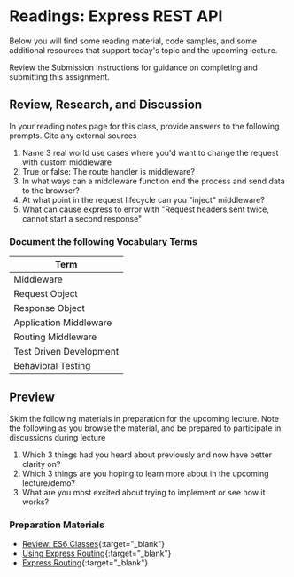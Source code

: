 # Readings: Express REST API

Below you will find some reading material, code samples, and some additional resources that support today's topic and the upcoming lecture.

Review the Submission Instructions for guidance on completing and submitting this assignment.

## Review, Research, and Discussion

In your reading notes page for this class, provide answers to the following prompts. Cite any external sources

1. Name 3 real world use cases where you'd want to change the request with custom middleware
1. True or false: The route handler is middleware?
1. In what ways can a middleware function end the process and send data to the browser?
1. At what point in the request lifecycle can you "inject" middleware?
1. What can cause express to error with "Request headers sent twice, cannot start a second response"

### Document the following Vocabulary Terms

| Term                            |
| ------------------------------- |
| Middleware                      |
| Request Object                  |
| Response Object                 |
| Application Middleware          |
| Routing Middleware              |
| Test Driven Development         |
| Behavioral Testing              |

## Preview

Skim the following materials in preparation for the upcoming lecture. Note the following as you browse the material, and be prepared to participate in discussions during lecture

1. Which 3 things had you heard about previously and now have better clarity on?
1. Which 3 things are you hoping to learn more about in the upcoming lecture/demo?
1. What are you most excited about trying to implement or see how it works?

### Preparation Materials

- [Review: ES6 Classes](https://developer.mozilla.org/en-US/docs/Web/JavaScript/Reference/Classes){:target="_blank"}
- [Using Express Routing](https://expressjs.com/en/guide/routing.html){:target="_blank"}
- [Express Routing](https://scotch.io/tutorials/learn-to-use-the-new-router-in-expressjs-4){:target="_blank"}
